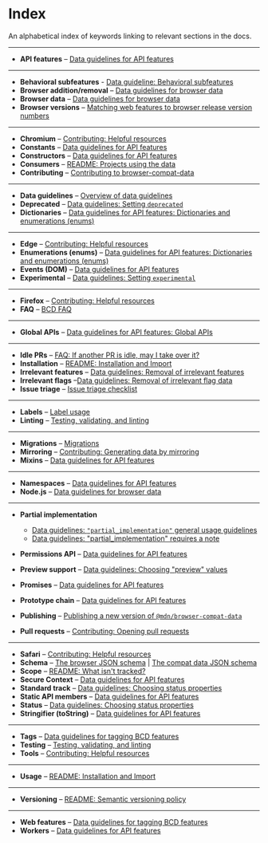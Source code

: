 # Index

An alphabetical index of keywords linking to relevant sections in the docs.

---

- **API features** – [Data guidelines for API features](./data-guidelines/api.md)

---

- **Behavioral subfeatures** - [Data guideline: Behavioral subfeatures](./data-guidelines/index.md#behavioral-subfeatures)
- **Browser addition/removal** – [Data guidelines for browser data](./data-guidelines/browsers.md#addition-of-browsers)
- **Browser data** – [Data guidelines for browser data](./data-guidelines/browsers.md)
- **Browser versions** – [Matching web features to browser release version numbers](./matching-browser-releases/index.md#matching-web-features-to-browser-release-version-numbers)

---

- **Chromium** – [Contributing: Helpful resources](./contributing.md#chromium)
- **Constants** – [Data guidelines for API features](./data-guidelines/api.md#constants)
- **Constructors** – [Data guidelines for API features](./data-guidelines/api.md#constructors)
- **Consumers** – [README: Projects using the data](../README.md#projects-using-the-data)
- **Contributing** – [Contributing to browser-compat-data](./contributing.md)

---

- **Data guidelines** – [Overview of data guidelines](./data-guidelines/index.md)
- **Deprecated** – [Data guidelines: Setting `deprecated`](./data-guidelines/index.md#setting-deprecated)
- **Dictionaries** – [Data guidelines for API features: Dictionaries and enumerations (enums)](./data-guidelines/api.md#dictionaries-and-enumerations-enums)

---

- **Edge** – [Contributing: Helpful resources](./contributing.md#edge)
- **Enumerations (enums)** – [Data guidelines for API features: Dictionaries and enumerations (enums)](./data-guidelines/api.md#dictionaries-and-enumerations-enums)
- **Events (DOM)** – [Data guidelines for API features](./data-guidelines/api.md#dom-events-eventname_event)
- **Experimental** – [Data guidelines: Setting `experimental`](./data-guidelines/index.md#setting-experimental)

---

- **Firefox** – [Contributing: Helpful resources](./contributing.md#firefox)
- **FAQ** – [BCD FAQ](./faq.md)

---

- **Global APIs** – [Data guidelines for API features: Global APIs](./data-guidelines/api.md#global-apis)

---

- **Idle PRs** – [FAQ: If another PR is idle, may I take over it?](./faq.md#if-another-pr-is-idle-may-i-take-over-it)
- **Installation** – [README: Installation and Import](../README.md#installation-and-import)
- **Irrelevant features** – [Data guidelines: Removal of irrelevant features](./data-guidelines/index.md#removal-of-irrelevant-features)
- **Irrelevant flags** –[Data guidelines: Removal of irrelevant flag data](./data-guidelines/index.md#removal-of-irrelevant-flag-data)
- **Issue triage** – [Issue triage checklist](./issue-triage-checklist.md)

---

- **Labels** – [Label usage](./labels.md)
- **Linting** – [Testing, validating, and linting](./testing.md)

---

- **Migrations** – [Migrations](./migrations.md)
- **Mirroring** – [Contributing: Generating data by mirroring](./contributing.md#optional-generating-data-by-mirroring)
- **Mixins** – [Data guidelines for API features](./data-guidelines/api.md#mixins)

---

- **Namespaces** – [Data guidelines for API features](./data-guidelines/api.md#namespaces)
- **Node.js** – [Data guidelines for browser data](./data-guidelines/browsers.md#nodejs)

---

- **Partial implementation**
  - [Data guidelines: `"partial_implementation"` general usage guidelines](./data-guidelines/index.md#partial_implementation-general-usage-guidelines)
  - [Data guidelines: "partial_implementation" requires a note](./data-guidelines/index.md#partial_implementation-requires-a-note)

- **Permissions API** – [Data guidelines for API features](./data-guidelines/api.md#permissions-api-permissions-permissionname_permission)
- **Preview support** – [Data guidelines: Choosing "preview" values](./data-guidelines/index.md#choosing-preview-values)
- **Promises** – [Data guidelines for API features](./data-guidelines/api.md#methods-returning-promises-returns_promise)
- **Prototype chain** – [Data guidelines for API features](./data-guidelines/api.md#apis-moved-on-the-prototype-chain)
- **Publishing** – [Publishing a new version of `@mdn/browser-compat-data`](./publishing.md)
- **Pull requests** – [Contributing: Opening pull requests](./contributing.md#opening-pull-requests)

---

- **Safari** – [Contributing: Helpful resources](./contributing.md#safari)
- **Schema** – [The browser JSON schema](../schemas/browsers-schema.md) | [The compat data JSON schema](../schemas/compat-data-schema.md)
- **Scope** – [README: What isn't tracked?](../README.md#what-isnt-tracked)
- **Secure Context** – [Data guidelines for API features](./data-guidelines/api.md#secure-context-required-secure_context_required)
- **Standard track** – [Data guidelines: Choosing status properties](./data-guidelines/index.md#choosing-status-properties)
- **Static API members** – [Data guidelines for API features](./data-guidelines/api.md#static-api-members)
- **Status** – [Data guidelines: Choosing status properties](./data-guidelines/index.md#choosing-status-properties)
- **Stringifier (toString)** – [Data guidelines for API features](./data-guidelines/api.md#stringifier-attributes-tostring)

---

- **Tags** – [Data guidelines for tagging BCD features](./data-guidelines/tags.md)
- **Testing** – [Testing, validating, and linting](./testing.md)
- **Tools** – [Contributing: Helpful resources](./contributing.md#general)

---

- **Usage** – [README: Installation and Import](../README.md#usage)

---

- **Versioning** – [README: Semantic versioning policy](../README.md#semantic-versioning-policy)

---

- **Web features** – [Data guidelines for tagging BCD features](./data-guidelines/tags.md#the-web-features-namespace)
- **Workers** – [Data guidelines for API features](./data-guidelines/api.md#web-workers-worker_support)
